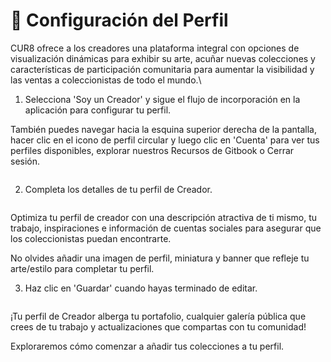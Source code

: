 # 🎨 Configuración del Perfil

CUR8 ofrece a los creadores una plataforma integral con opciones de visualización dinámicas para exhibir su arte, acuñar nuevas colecciones y características de participación comunitaria para aumentar la visibilidad y las ventas a coleccionistas de todo el mundo.\

1. Selecciona 'Soy un Creador' y sigue el flujo de incorporación en la aplicación para configurar tu perfil.

También puedes navegar hacia la esquina superior derecha de la pantalla, hacer clic en el icono de perfil circular y luego clic en 'Cuenta' para ver tus perfiles disponibles, explorar nuestros Recursos de Gitbook o Cerrar sesión.

<figure><img src="../.gitbook/assets/Screenshot 2025-01-03 at 07.47.41.png" alt=""><figcaption></figcaption></figure>

2. Completa los detalles de tu perfil de Creador.

<figure><img src="../.gitbook/assets/Screenshot 2024-12-04 at 08.02.51.png" alt=""><figcaption></figcaption></figure>

Optimiza tu perfil de creador con una descripción atractiva de ti mismo, tu trabajo, inspiraciones e información de cuentas sociales para asegurar que los coleccionistas puedan encontrarte.

No olvides añadir una imagen de perfil, miniatura y banner que refleje tu arte/estilo para completar tu perfil.

3. Haz clic en 'Guardar' cuando hayas terminado de editar.

<figure><img src="../.gitbook/assets/Screenshot 2025-01-03 at 12.36.41.png" alt=""><figcaption></figcaption></figure>

¡Tu perfil de Creador alberga tu portafolio, cualquier galería pública que crees de tu trabajo y actualizaciones que compartas con tu comunidad!&#x20;

Exploraremos cómo comenzar a añadir tus colecciones a tu perfil.